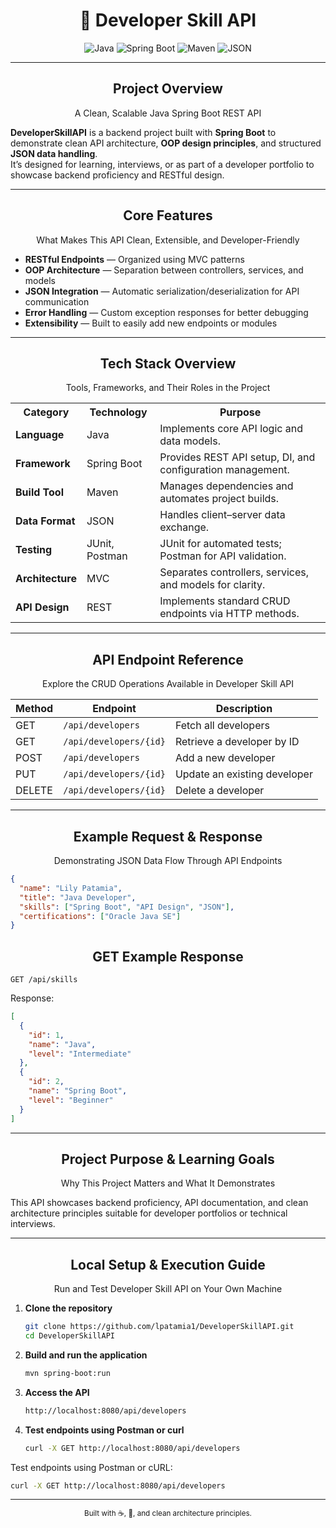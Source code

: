 <div align="center">
  
# 🧩 Developer Skill API

![Java](https://img.shields.io/badge/Java-006400?style=for-the-badge&logo=java&logoColor=white)
![Spring Boot](https://img.shields.io/badge/Spring_Boot-006400?style=for-the-badge&logo=springboot&logoColor=white)
![Maven](https://img.shields.io/badge/Maven-006400?style=for-the-badge&logo=apachemaven&logoColor=white)
![JSON](https://img.shields.io/badge/JSON-006400?style=for-the-badge&logo=json&logoColor=white)

</div>

---

<div align="center">

## Project Overview
A Clean, Scalable Java Spring Boot REST API  

</div>

**DeveloperSkillAPI** is a backend project built with **Spring Boot** to demonstrate clean API architecture, **OOP design principles**, and structured **JSON data handling**.  
It’s designed for learning, interviews, or as part of a developer portfolio to showcase backend proficiency and RESTful design.

---
<div align="center">

## Core Features
What Makes This API Clean, Extensible, and Developer-Friendly

</div>

- **RESTful Endpoints** — Organized using MVC patterns  
- **OOP Architecture** — Separation between controllers, services, and models  
- **JSON Integration** — Automatic serialization/deserialization for API communication  
- **Error Handling** — Custom exception responses for better debugging  
- **Extensibility** — Built to easily add new endpoints or modules  

---

<div align="center">

## Tech Stack Overview
Tools, Frameworks, and Their Roles in the Project

</div>  

<div align="center">

<table>
  <tr>
    <th>Category</th>
    <th>Technology</th>
    <th>Purpose</th>
  </tr>
  <tr>
    <td><b>Language</b></td>
    <td>Java</td>
    <td>Implements core API logic and data models.</td>
  </tr>
  <tr>
    <td><b>Framework</b></td>
    <td>Spring Boot</td>
    <td>Provides REST API setup, DI, and configuration management.</td>
  </tr>
  <tr>
    <td><b>Build Tool</b></td>
    <td>Maven</td>
    <td>Manages dependencies and automates project builds.</td>
  </tr>
  <tr>
    <td><b>Data Format</b></td>
    <td>JSON</td>
    <td>Handles client–server data exchange.</td>
  </tr>
  <tr>
    <td><b>Testing</b></td>
    <td>JUnit, Postman</td>
    <td>JUnit for automated tests; Postman for API validation.</td>
  </tr>
  <tr>
    <td><b>Architecture</b></td>
    <td>MVC</td>
    <td>Separates controllers, services, and models for clarity.</td>
  </tr>
  <tr>
    <td><b>API Design</b></td>
    <td>REST</td>
    <td>Implements standard CRUD endpoints via HTTP methods.</td>
  </tr>
</table>

</div>

---

<div align="center">

## API Endpoint Reference
Explore the CRUD Operations Available in Developer Skill API

</div>

<div align="center">

| Method | Endpoint | Description |
|--------|-----------|-------------|
| GET | `/api/developers` | Fetch all developers |
| GET | `/api/developers/{id}` | Retrieve a developer by ID |
| POST | `/api/developers` | Add a new developer |
| PUT | `/api/developers/{id}` | Update an existing developer |
| DELETE | `/api/developers/{id}` | Delete a developer |
</div>

---

<div align="center">

## Example Request & Response
Demonstrating JSON Data Flow Through API Endpoints

</div>

```json
{
  "name": "Lily Patamia",
  "title": "Java Developer",
  "skills": ["Spring Boot", "API Design", "JSON"],
  "certifications": ["Oracle Java SE"]
}

```
<div align="center">

## GET Example Response

</div>

```http
GET /api/skills
```
Response:
```json
[
  {
    "id": 1,
    "name": "Java",
    "level": "Intermediate"
  },
  {
    "id": 2,
    "name": "Spring Boot",
    "level": "Beginner"
  }
]
```
---

<div align="center">

## Project Purpose & Learning Goals
Why This Project Matters and What It Demonstrates

</div>

This API showcases backend proficiency, API documentation, and clean architecture principles suitable for developer portfolios or technical interviews.

---

<div align="center">

## Local Setup & Execution Guide
Run and Test Developer Skill API on Your Own Machine

</div>

1. **Clone the repository**
   ```bash
   git clone https://github.com/lpatamia1/DeveloperSkillAPI.git
   cd DeveloperSkillAPI
2. **Build and run the application**
   ```bash
   mvn spring-boot:run
3. **Access the API**
   ```bash
   http://localhost:8080/api/developers
4. **Test endpoints using Postman or curl**
   ```bash
   curl -X GET http://localhost:8080/api/developers
   ```
Test endpoints using Postman or cURL:
```bash
curl -X GET http://localhost:8080/api/developers
```
---

<div align="center"> <sub>Built with ☕, 💙, and clean architecture principles.</sub> </div> 
